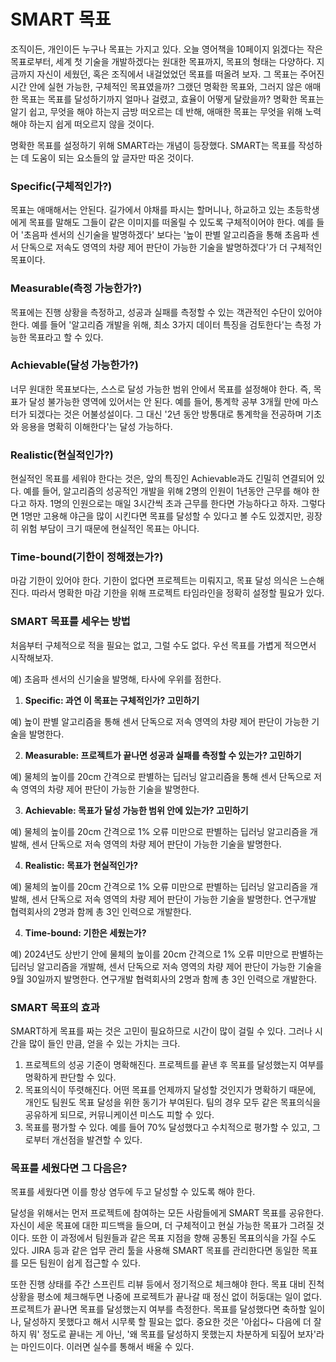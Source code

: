 # SMART 목표

조직이든, 개인이든 누구나 목표는 가지고 있다. 오늘 영어책을 10페이지 읽겠다는 작은 목표로부터, 세계 첫 기술을 개발하겠다는 원대한 목표까지, 목표의 형태는 다양하다. 지금까지 자신이 세웠던, 혹은 조직에서 내걸었었던 목표를 떠올려 보자. 그 목표는 주어진 시간 안에 실현 가능한, 구체적인 목표였을까? 그랬던 명확한 목표와, 그러지 않은 애매한 목표는 목표를 달성하기까지 얼마나 걸렸고, 효율이 어떻게 달랐을까? 명확한 목표는 알기 쉽고, 무엇을 해야 하는지 금방 떠오르는 데 반해, 애매한 목표는 무엇을 위해 노력해야 하는지 쉽게 떠오르지 않을 것이다.

명확한 목표를 설정하기 위해 SMART라는 개념이 등장했다. SMART는 목표를 작성하는 데 도움이 되는 요소들의 앞 글자만 따온 것이다.

### Specific(구체적인가?)

목표는 애매해서는 안된다. 길가에서 야채를 파시는 할머니나, 하교하고 있는 초등학생에게 목표를 말해도 그들이 같은 이미지를 떠올릴 수 있도록 구체적이어야 한다. 예를 들어 '초음파 센서의 신기술을 발명하겠다' 보다는 '높이 판별 알고리즘을 통해 초음파 센서 단독으로 저속도 영역의 차량 제어 판단이 가능한 기술을 발명하겠다'가 더 구체적인 목표이다.

### Measurable(측정 가능한가?)

목표에는 진행 상황을 측정하고, 성공과 실패를 측정할 수 있는 객관적인 수단이 있어야 한다. 예를 들어 '알고리즘 개발을 위해, 최소 3가지 데이터 특징을 검토한다'는 측정 가능한 목표라고 할 수 있다.

### Achievable(달성 가능한가?)

너무 원대한 목표보다는, 스스로 달성 가능한 범위 안에서 목표를 설정해야 한다. 즉, 목표가 달성 불가능한 영역에 있어서는 안 된다. 예를 들어, 통계학 공부 3개월 만에 마스터가 되겠다는 것은 어불성설이다. 그 대신 '2년 동안 방통대로 통계학을 전공하며 기초와 응용을 명확히 이해한다'는 달성 가능하다.

### Realistic(현실적인가?)

현실적인 목표를 세워야 한다는 것은, 앞의 특징인 Achievable과도 긴밀히 연결되어 있다. 예를 들어, 알고리즘의 성공적인 개발을 위해 2명의 인원이 1년동안 근무를 해야 한다고 하자. 1명의 인원으로는 매일 3시간씩 초과 근무를 한다면 가능하다고 하자. 그렇다면 1명만 고용해 야근을 많이 시킨다면 목표를 달성할 수 있다고 볼 수도 있겠지만, 굉장히 위험 부담이 크기 때문에 현실적인 목표는 아니다.&#x20;

### Time-bound(기한이 정해졌는가?)

마감 기한이 있어야 한다. 기한이 없다면 프로젝트는 미뤄지고, 목표 달성 의식은 느슨해진다. 따라서 명확한 마감 기한을 위해 프로젝트 타임라인을 정확히 설정할 필요가 있다.

### SMART 목표를 세우는 방법

처음부터 구체적으로 적을 필요는 없고, 그럴 수도 없다. 우선 목표를 가볍게 적으면서 시작해보자.

예) 초음파 센서의 신기술을 발명해, 타사에 우위를 점한다.

1. **Specific: 과연 이 목표는 구체적인가? 고민하기**

예) 높이 판별 알고리즘을 통해 센서 단독으로 저속 영역의 차량 제어 판단이 가능한 기술을 발명한다.

2. **Measurable: 프로젝트가 끝나면 성공과 실패를 측정할 수 있는가? 고민하기**

예)  물체의 높이를 20cm 간격으로 판별하는 딥러닝 알고리즘을 통해 센서 단독으로 저속 영역의 차량 제어 판단이 가능한 기술을 발명한다.

3. **Achievable: 목표가 달성 가능한 범위 안에 있는가? 고민하기**

예) 물체의 높이를 20cm 간격으로 1% 오류 미만으로 판별하는 딥러닝 알고리즘을 개발해, 센서 단독으로 저속 영역의 차량 제어 판단이 가능한 기술을 발명한다.

4. **Realistic: 목표가 현실적인가?**

예) 물체의 높이를 20cm 간격으로 1% 오류 미만으로 판별하는 딥러닝 알고리즘을 개발해, 센서 단독으로 저속 영역의 차량 제어 판단이 가능한 기술을 발명한다. 연구개발 협력회사의 2명과 함께 총 3인 인력으로 개발한다.

4. **Time-bound: 기한은 세웠는가?**

예) 2024년도 상반기 안에 물체의 높이를 20cm 간격으로 1% 오류 미만으로 판별하는 딥러닝 알고리즘을 개발해, 센서 단독으로 저속 영역의 차량 제어 판단이 가능한 기술을 9월 30일까지 발명한다. 연구개발 협력회사의 2명과 함께 총 3인 인력으로 개발한다.

### SMART 목표의 효과

SMART하게 목표를 짜는 것은 고민이 필요하므로 시간이 많이 걸릴 수 있다. 그러나 시간을 많이 들인 만큼, 얻을 수 있는 가치는 크다.&#x20;

1. 프로젝트의 성공 기준이 명확해진다. 프로젝트를 끝낸 후 목표를 달성했는지 여부를 명확하게 판단할 수 있다.
2. 목표의식이 뚜렷해진다. 어떤 목표를 언제까지 달성할 것인지가 명확하기 때문에, 개인도 팀원도 목표 달성을 위한 동기가 부여된다. 팀의 경우 모두 같은 목표의식을 공유하게 되므로, 커뮤니케이션 미스도 피할 수 있다.
3. 목표를 평가할 수 있다. 예를 들어 70% 달성했다고 수치적으로 평가할 수 있고, 그로부터 개선점을 발견할 수 있다.

### 목표를 세웠다면 그 다음은?

목표를 세웠다면 이를 항상 염두에 두고 달성할 수 있도록 해야 한다.&#x20;

달성을 위해서는 먼저 프로젝트에 참여하는 모든 사람들에게 SMART 목표를 공유한다. 자신이 세운 목표에 대한 피드백을 들으며, 더 구체적이고 현실 가능한 목표가 그려질 것이다. 또한 이 과정에서 팀원들과 같은 목표 지점을 향해 공통된 목표의식을 가질 수도 있다. JIRA 등과 같은 업무 관리 툴을 사용해 SMART 목표를 관리한다면 동일한 목표를 모든 팀원이 쉽게 접근할 수 있다.

또한 진행 상태를 주간 스프린트 리뷰 등에서 정기적으로 체크해야 한다. 목표 대비 진척 상황을 평소에 체크해두면 나중에 프로젝트가 끝나갈 때 정신 없이 허둥대는 일이 없다. 프로젝트가 끝나면 목표를 달성했는지 여부를 측정한다. 목표를 달성했다면 축하할 일이나, 달성하지 못했다고 해서 시무룩 할 필요는 없다. 중요한 것은 '아쉽다\~ 다음에 더 잘하지 뭐' 정도로 끝내는 게 아닌, '왜 목표를 달성하지 못했는지 차분하게 되짚어 보자'라는 마인드이다. 이러면 실수를 통해서 배울 수 있다.&#x20;

